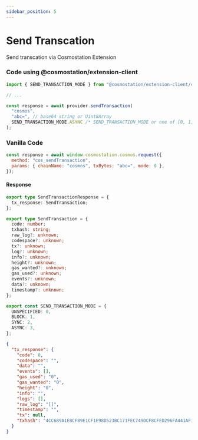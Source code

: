 ```yaml
---
sidebar_position: 5
---
```


# Send Transcation

Send transcation via Cosmostation Extension

### Code using @cosmostation/extension-client

```typescript
import { SEND_TRANSACTION_MODE } from "@cosmostation/extension-client/cosmos";

// ...

const response = await provider.sendTransaction(
  "cosmos",
  "abc=", // base64 string or Uint8Array
  SEND_TRANSACTION_MODE.ASYNC /* SEND_TRANSACTION_MODE or one of [0, 1, 2, 3] */
);
```

### Vanilla Code

```javascript
const response = await window.cosmostation.cosmos.request({
  method: "cos_sendTransaction",
  params: { chainName: "cosmos", txBytes: "abc=", mode: 0 },
});
```

#### Response

```typescript title=Model
export type SendTransactionResponse = {
  tx_response: SendTransaction;
};

export type SendTransaction = {
  code: number;
  txhash: string;
  raw_log?: unknown;
  codespace?: unknown;
  tx?: unknown;
  log?: unknown;
  info?: unknown;
  height?: unknown;
  gas_wanted?: unknown;
  gas_used?: unknown;
  events?: unknown;
  data?: unknown;
  timestamp?: unknown;
};

export const SEND_TRANSACTION_MODE = {
  UNSPECIFIED: 0,
  BLOCK: 1,
  SYNC: 2,
  ASYNC: 3,
};
```

```json title=Example
{
  "tx_response": {
    "code": 0,
    "codespace": "",
    "data": "",
    "events": [],
    "gas_used": "0",
    "gas_wanted": "0",
    "height": "0",
    "info": "",
    "logs": [],
    "raw_log": "[]",
    "timestamp": "",
    "tx": null,
    "txhash": "4CC689A1E8CF89E1CF1E98D523BC171FEC749DCF8CFED296FA441AF1E0C47C4C"
  }
}
```
